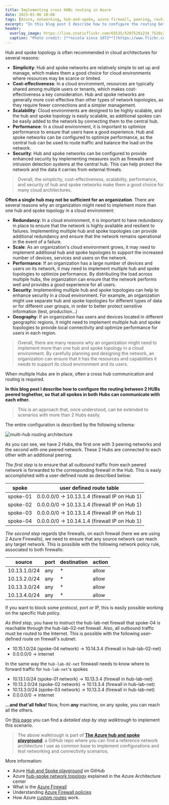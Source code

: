 ```yaml
---
title: Implementing cross HUBs routing in Azure
date: 2023-01-06 10:00
tags: [Azure, networking, hub-and-spoke, azure firewall, peering, routing]
excerpt: "In this blog post I describe how to configure the routing between 2 HUBs peered toghether, so that all spokes in both Hubs can communicate with each other."
header:
  overlay_image: https://live.staticflickr.com/65535/52075201234_7520c2cc60_b.jpg
  caption: "Photo credit: [**nicola since 1972**](https://www.flickr.com/photos/15216811@N06/52075201234)"
---
```


Hub and spoke topology is often recommended in cloud architectures for several reasons:

* **Simplicity**: Hub and spoke networks are relatively simple to set up and manage, which makes them a good choice for cloud environments where resources may be scarce or limited.
* **Cost-effectiveness**: In a cloud environment, resources are typically shared among multiple users or tenants, which makes cost-effectiveness a key consideration. Hub and spoke networks are generally more cost-effective than other types of network topologies, as they require fewer connections and a simpler management.
* **Scalability**: Cloud environments are designed to be highly scalable, and the hub and spoke topology is easily scalable, as additional spokes can be easily added to the network by connecting them to the central hub.
* **Performance**: In a cloud environment, it is important to optimize performance to ensure that users have a good experience. Hub and spoke networks can be configured to optimize performance, as the central hub can be used to route traffic and balance the load on the network.
* **Security**: Hub and spoke networks can be configured to provide enhanced security by implementing measures such as firewalls and intrusion detection systems at the central hub. This can help protect the network and the data it carries from external threats.

> Overall, the simplicity, cost-effectiveness, scalability, performance, and security of hub and spoke networks make them a good choice for many cloud architectures.

**Often a single hub may not be sufficient for an organization**. There are several reasons why an organization might need to implement more than one hub and spoke topology in a cloud environment:

* **Redundancy**: In a cloud environment, it is important to have redundancy in place to ensure that the network is highly available and resilient to failures. Implementing multiple hub and spoke topologies can provide additional redundancy and ensure that the network remains operational in the event of a failure.
* **Scale**: As an organization's cloud environment grows, it may need to implement additional hub and spoke topologies to support the increased number of devices, services and users on the network.
* **Performance**: If an organization has a large number of devices and users on its network, it may need to implement multiple hub and spoke topologies to optimize performance. By distributing the load across multiple hubs, the organization can ensure that the network performs well and provides a good experience for all users.
* **Security**: Implementing multiple hub and spoke topologies can help to enhance security in a cloud environment. For example, an organization might use separate hub and spoke topologies for different types of data or for different user groups, in order to better protect sensitive information (test, production...)
* **Geography**: If an organization has users and devices located in different geographic regions, it might need to implement multiple hub and spoke topologies to provide local connectivity and optimize performance for users in each region.

> Overall, there are many reasons why an organization might need to implement more than one hub and spoke topology in a cloud environment. By carefully planning and designing the network, an organization can ensure that it has the resources and capabilities it needs to support its cloud environment and its users.

When multiple Hubs are in place, often a cross hub communication and routing is required.

**In this blog post I describe how to configure the routing between 2 HUBs peered toghether, so that all spokes in both Hubs can communicate with each other.**

> This is an approach that, once understood, can be extended to scenarios with more than 2 Hubs easily.

The entire configuration is described by the following schema:

![multi-hub routing architecture](https://raw.githubusercontent.com/nicolgit/hub-and-spoke-playground/main/images/routing-without-bgp-fw.png)

As you can see, we have 2 Hubs, the first one with 3 peering networks and the second with one peered network. These 2 Hubs are connected to each other with an additional peering.

_The first step_ is to ensure that all outbound traffic from each peered network is forwarded to the corresponding firewall in the Hub. This is easly accomplished with a user-defined route as described below: 

| spoke | user defined route table |
|---|---|
| spoke-01 | 0.0.0.0/0 -> 10.13.1.4 (firewall IP on Hub 1) |
| spoke-02 | 0.0.0.0/0 -> 10.13.1.4 (firewall IP on Hub 1) |
| spoke-03 | 0.0.0.0/0 -> 10.13.1.4 (firewall IP on Hub 1) |
| spoke-04 | 0.0.0.0/0 -> 10.14.1.4 (firewall IP on Hub 1) |

_The second step_ regards tjhe firewalls, on each firewall (here we are using 2 Azure Firewalls), we need to ensure that any source network can reach any target network. This is possibile with the following network policy rule, associated to both firewalls: 

| source | port | destination | action |
|---|---|---|---|
|10.13.1.0/24 | any | * | allow |
|10.13.2.0/24 | any | * | allow |
|10.13.3.0/24 | any | * | allow |
|10.13.4.0/24 | any | * | allow |

If you want to block some protocol, port or IP, this is easily possible working on the specific Hub policy.

_As third step_, you have to instruct the hub-lab-net firewall that spoke-04 is reachable through the hub-lab-02-net firewall. Also, all outbound traffic must be routed to the Internet. This is possible with the following user-defined route on firewall's subnet:

* 10.15.1.0/24 (spoke-04 network) -> 10.14.3.4 (firewall in hub-lab-02-net)
* 0.0.0.0/0 -> internet

In the same way the `hub-lab-02-net` firewasll needs to know where to forward traffic for `hub-lab-net`'s spokes

* 10.13.1.0/24 (spoke-01 network) -> 10.13.3.4 (firewall in hub-lab-net)
* 10.13.2.0/24 (spoke-02 network) -> 10.13.3.4 (firewall in hub-lab-net)
* 10.13.3.0/24 (spoke-03 network) -> 10.13.3.4 (firewall in hub-lab-net)
* 0.0.0.0/0 -> internet 

**...and that'all folks!** Now, from **any** machine, on any spoke, you can reach all the others.

On [this page](https://github.com/nicolgit/hub-and-spoke-playground/blob/main/scenarios/routing-without-bgp-fw.md) you can find a _detailed step by step walktrough_ to implement this scenario.

> The above walktrough is part of [**The Azure hub and spoke playground**](https://github.com/nicolgit/hub-and-spoke-playground): a GitHub repo where you can find a reference network architecture I use as common base to implement configurations and test networking and connectivity scenarios. 

More information:
* Azure [Hub and Spoke playground](https://github.com/nicolgit/hub-and-spoke-playground) on GitHub
* Azure [hub-spoke network topology](https://learn.microsoft.com/en-us/azure/architecture/reference-architectures/hybrid-networking/hub-spoke?tabs=cli) explained in the Azure Architecture center
* What is the [Azure Firewall](https://learn.microsoft.com/en-us/azure/firewall/overview)
* Understanding [Azure Firewall policies](https://learn.microsoft.com/en-us/azure/firewall-manager/policy-overview)
* How Azure [custom routes](https://learn.microsoft.com/en-us/azure/virtual-network/virtual-networks-udr-overview#custom-routes) work.
